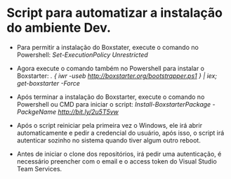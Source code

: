 # Script para automatizar a instalação do ambiente Dev.


- Para permitir a instalação do Boxstater, execute o comando no Powershell: *Set-ExecutionPolicy Unrestricted*

- Agora execute o comando também no Powershell para instalar o Boxstarter: *. { iwr -useb http://boxstarter.org/bootstrapper.ps1 } | iex; get-boxstarter -Force*

- Após terminar a instalação do Boxstarter, execute o comando no Powershell ou CMD para iniciar o script: *Install-BoxstarterPackage -PackgeName http://bit.ly/2u5T5vw*

- Após o script reiniciar pela primeira vez o Windows, ele irá abrir automaticamente e pedir a credencial do usuário, após isso, o script irá autenticar sozinho no sistema quando tiver algum outro reboot.

- Antes de iniciar o clone dos repositórios, irá pedir uma autenticação, é necessário preencher com o email e o access token do Visual Studio Team Services.
